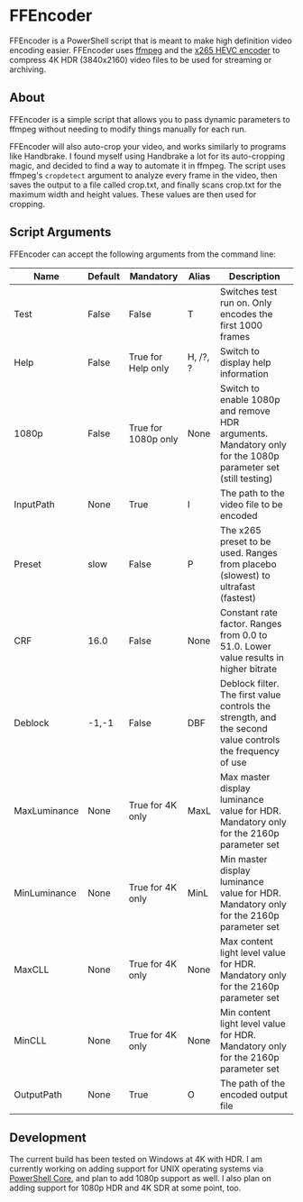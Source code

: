 # FFEncoder

FFEncoder is a PowerShell script that is meant to make high definition video encoding easier. FFEncoder uses [ffmpeg](https://ffmpeg.org/) and the [x265 HEVC encoder](https://x265.readthedocs.io/en/master/index.html) to compress 4K HDR (3840x2160) video files to be used for streaming or archiving.

## About

FFEncoder is a simple script that allows you to pass dynamic parameters to ffmpeg without needing to modify things manually for each run.

FFEncoder will also auto-crop your video, and works similarly to programs like Handbrake. I found myself using Handbrake a lot for its auto-cropping magic, and decided to find a way to automate it in ffmpeg. The script uses ffmpeg's `cropdetect` argument to analyze every frame in the video, then saves the output to a file called crop.txt, and finally scans crop.txt for the maximum width and height values. These values are then used for cropping.

## Script Arguments

FFEncoder can accept the following arguments from the command line:

| Name         | Default | Mandatory           | Alias    | Description                                                                                                 |
| ------------ | ------- | ------------------- | -------- | ----------------------------------------------------------------------------------------------------------- |
| Test         | False   | False               | T        | Switches test run on. Only encodes the first 1000 frames                                                    |
| Help         | False   | True for Help only  | H, /?, ? | Switch to display help information                                                                          |
| 1080p        | False   | True for 1080p only | None     | Switch to enable 1080p and remove HDR arguments. Mandatory only for the 1080p parameter set (still testing) |
| InputPath    | None    | True                | I        | The path to the video file to be encoded                                                                    |
| Preset       | slow    | False               | P        | The x265 preset to be used. Ranges from placebo (slowest) to ultrafast (fastest)                            |
| CRF          | 16.0    | False               | None     | Constant rate factor. Ranges from 0.0 to 51.0. Lower value results in higher bitrate                        |
| Deblock      | -1,-1   | False               | DBF      | Deblock filter. The first value controls the strength, and the second value controls the frequency of use   |
| MaxLuminance | None    | True for 4K only    | MaxL     | Max master display luminance value for HDR. Mandatory only for the 2160p parameter set                      |
| MinLuminance | None    | True for 4K only    | MinL     | Min master display luminance value for HDR. Mandatory only for the 2160p parameter set                      |
| MaxCLL       | None    | True for 4K only    | None     | Max content light level value for HDR. Mandatory only for the 2160p parameter set                           |
| MinCLL       | None    | True for 4K only    | None     | Min content light level value for HDR. Mandatory only for the 2160p parameter set                           |
| OutputPath   | None    | True                | O        | The path of the encoded output file                                                                         |

## Development

The current build has been tested on Windows at 4K with HDR. I am currently working on adding support for UNIX operating systems via [PowerShell Core](https://docs.microsoft.com/en-us/powershell/scripting/install/installing-powershell?view=powershell-7.1), and plan to add 1080p support as well. I also plan on adding support for 1080p HDR and 4K SDR at some point, too.
